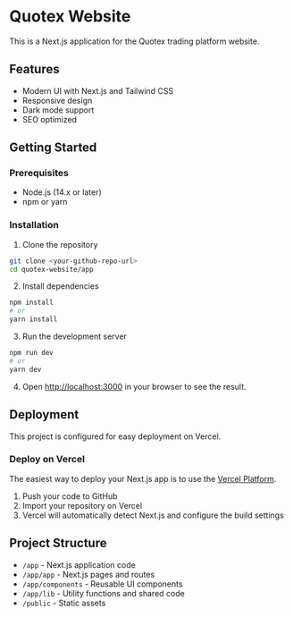 # Quotex Website

This is a Next.js application for the Quotex trading platform website.

## Features

- Modern UI with Next.js and Tailwind CSS
- Responsive design
- Dark mode support
- SEO optimized

## Getting Started

### Prerequisites

- Node.js (14.x or later)
- npm or yarn

### Installation

1. Clone the repository
```bash
git clone <your-github-repo-url>
cd quotex-website/app
```

2. Install dependencies
```bash
npm install
# or
yarn install
```

3. Run the development server
```bash
npm run dev
# or
yarn dev
```

4. Open [http://localhost:3000](http://localhost:3000) in your browser to see the result.

## Deployment

This project is configured for easy deployment on Vercel.

### Deploy on Vercel

The easiest way to deploy your Next.js app is to use the [Vercel Platform](https://vercel.com/new).

1. Push your code to GitHub
2. Import your repository on Vercel
3. Vercel will automatically detect Next.js and configure the build settings

## Project Structure

- `/app` - Next.js application code
- `/app/app` - Next.js pages and routes
- `/app/components` - Reusable UI components
- `/app/lib` - Utility functions and shared code
- `/public` - Static assets
